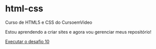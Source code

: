 # html-css
 Curso de HTML5 e CSS do CursoemVideo
 
 Estou aprendendo a criar sites e agora vou gerenciar meus repositório!

 <a href="https://flavio-planetphone.github.io/html-css/desafios/modulo-01/d010/android.html" target="_blank">Executar o desafio 10</a>
